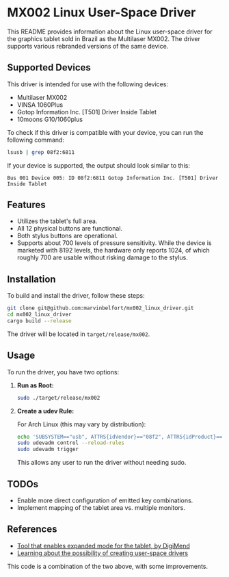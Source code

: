 # MX002 Linux User-Space Driver

This README provides information about the Linux user-space driver for the graphics tablet sold in Brazil as the Multilaser MX002. The driver supports various rebranded versions of the same device.

## Supported Devices

This driver is intended for use with the following devices:
- Multilaser MX002
- VINSA 1060Plus
- Gotop Information Inc. [T501] Driver Inside Tablet
- 10moons G10/1060plus

To check if this driver is compatible with your device, you can run the following command:

```bash
lsusb | grep 08f2:6811
```

If your device is supported, the output should look similar to this:

```
Bus 001 Device 005: ID 08f2:6811 Gotop Information Inc. [T501] Driver Inside Tablet
```

## Features

- Utilizes the tablet's full area.
- All 12 physical buttons are functional.
- Both stylus buttons are operational.
- Supports about 700 levels of pressure sensitivity. While the device is marketed with 8192 levels, the hardware only reports 1024, of which roughly 700 are usable without risking damage to the stylus.

## Installation

To build and install the driver, follow these steps:

```bash
git clone git@github.com:marvinbelfort/mx002_linux_driver.git
cd mx002_linux_driver
cargo build --release
```

The driver will be located in `target/release/mx002`.

## Usage

To run the driver, you have two options:

1. **Run as Root:**

   ```bash
   sudo ./target/release/mx002
   ```

2. **Create a udev Rule:**

   For Arch Linux (this may vary by distribution):

   ```bash
   echo 'SUBSYSTEM=="usb", ATTRS{idVendor}=="08f2", ATTRS{idProduct}=="6811", TAG+="uaccess"' > /etc/udev/rules.d/75-mx002.rules
   sudo udevadm control --reload-rules
   sudo udevadm trigger
   ```

   This allows any user to run the driver without needing sudo.

## TODOs

- Enable more direct configuration of emitted key combinations.
- Implement mapping of the tablet area vs. multiple monitors.

## References

- [Tool that enables expanded mode for the tablet, by DigiMend](https://github.com/DIGImend/10moons-tools)
- [Learning about the possibility of creating user-space drivers](https://github.com/alex-s-v/10moons-driver)

This code is a combination of the two above, with some improvements.

